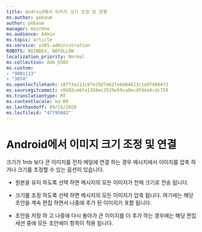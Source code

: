 ```yaml
---
title: Android에서 이미지 크기 조정 및 연결
ms.author: pebaum
author: pebaum
manager: mnirkhe
ms.audience: Admin
ms.topic: article
ms.service: o365-administration
ROBOTS: NOINDEX, NOFOLLOW
localization_priority: Normal
ms.collection: Adm_O365
ms.custom:
- "9001113"
- "3074"
ms.openlocfilehash: 18ff3a111c07e28d7e62feb404623c1a974864f3
ms.sourcegitcommit: c6692ce0fa1358ec3529e59ca0ecdfdea4cdc759
ms.translationtype: MT
ms.contentlocale: ko-KR
ms.lasthandoff: 09/15/2020
ms.locfileid: "47795682"
---
```

# <a name="resize-and-attach-images-on-android"></a>Android에서 이미지 크기 조정 및 연결

크기가 1mb 보다 큰 이미지를 전자 메일에 연결 하는 경우 메시지에서 이미지를 압축 하거나 크기를 조정할 수 있는 옵션이 있습니다.
 
- 원본을 유지 하도록 선택 하면 메시지의 모든 이미지가 전체 크기로 전송 됩니다.
 
- 크기를 조정 하도록 선택 하면 메시지의 모든 이미지가 압축 됩니다.  여기에는 해당 초안을 계속 편집 하면서 나중에 추가 된 이미지가 포함 됩니다.
 
- 초안을 저장 하 고 나중에 다시 돌아가 큰 이미지를 더 추가 하는 경우에는 해당 편집 세션 중에 모든 초안에이 항목이 적용 됩니다.
 
